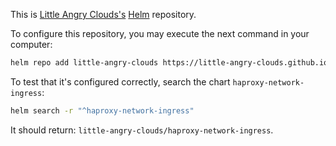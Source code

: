 
This is [Little Angry Clouds's](https://little-angry-clouds.github.io/)
[Helm](https://helm.sh) repository.

To configure this repository, you may execute the next command in your computer:

```bash
helm repo add little-angry-clouds https://little-angry-clouds.github.io/
```

To test that it's configured correctly, search the chart
`haproxy-network-ingress`:

```bash
helm search -r "^haproxy-network-ingress"
```

It should return: `little-angry-clouds/haproxy-network-ingress`.

